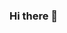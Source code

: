 ### Hi there 👋

<!--
**Sonwanseo/Sonwanseo** is a ✨ _special_ ✨ repository because its `README.md` (this file) appears on your GitHub profile.

[![Wanseo's github stats](https://github-readme-stats.vercel.app/api?username=Sonwanseo&theme=tokyonight)](https://github.com/anuraghazra/github-readme-stats)

Here are some ideas to get you started:

- 🔭 I’m currently working on ...
- 🌱 I’m currently learning ...
- 👯 I’m looking to collaborate on ...
- 🤔 I’m looking for help with ...
- 💬 Ask me about ...
- 📫 How to reach me: ...
- 😄 Pronouns: ...
- ⚡ Fun fact: ...
-->
